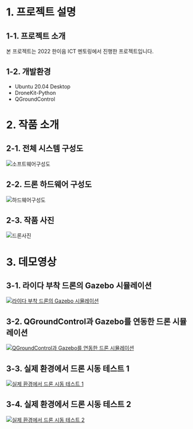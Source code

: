 # 1. 프로젝트 설명
## 1-1. 프로젝트 소개
본 프로젝트는 2022 한이음 ICT 멘토링에서 진행한 프로젝트입니다.
## 1-2. 개발환경
- Ubuntu 20.04 Desktop
- DroneKit-Python
- QGroundControl

# 2. 작품 소개
## 2-1. 전체 시스템 구성도
![소프트웨어구성도](https://github.com/Ohsechan/drone_simulation/assets/77317210/530e9bbc-483d-4738-9102-db29c10285c8)
## 2-2. 드론 하드웨어 구성도
![하드웨어구성도](https://github.com/Ohsechan/drone_simulation/assets/77317210/01c5e36f-8835-4298-a602-d463e152c4fb)
## 2-3. 작품 사진
![드론사진](https://github.com/Ohsechan/drone_simulation/assets/77317210/947a104b-cb65-4ee6-8728-23a7c6e22b8d)

# 3. 데모영상
## 3-1. 라이다 부착 드론의 Gazebo 시뮬레이션
[![라이다 부착 드론의 Gazebo 시뮬레이션](http://img.youtube.com/vi/cxtyFOeOEIA/0.jpg)](https://youtu.be/cxtyFOeOEIA?t=0s)
## 3-2. QGroundControl과 Gazebo를 연동한 드론 시뮬레이션
[![QGroundControl과 Gazebo를 연동한 드론 시뮬레이션](http://img.youtube.com/vi/HqqoCc5cAiY/0.jpg)](https://youtu.be/HqqoCc5cAiY?t=0s)
## 3-3. 실제 환경에서 드론 시동 테스트 1
[![실제 환경에서 드론 시동 테스트 1](http://img.youtube.com/vi/iGWLFeSuKdA/0.jpg)](https://youtu.be/iGWLFeSuKdA?t=0s)
## 3-4. 실제 환경에서 드론 시동 테스트 2
[![실제 환경에서 드론 시동 테스트 2](http://img.youtube.com/vi/5YYP9gdn1ro/0.jpg)](https://youtu.be/5YYP9gdn1ro?t=0s)
